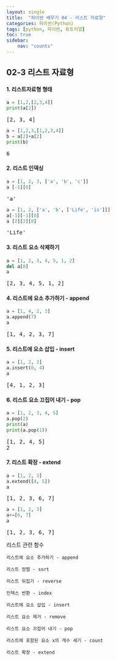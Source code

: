 ```yaml
---
layout: single
title:  "파이썬 배우기 04 - 리스트 자료형"
categories: 파이썬(Python)
tags: [python, 파이썬, 튜토리얼]
toc: true
sidebar:
    nav: "counts"
---
```


<head>
  <style>
    table.dataframe {
      white-space: normal;
      width: 100%;
      height: 240px;
      display: block;
      overflow: auto;
      font-family: Arial, sans-serif;
      font-size: 0.9rem;
      line-height: 20px;
      text-align: center;
      border: 0px !important;
    }

    table.dataframe th {
      text-align: center;
      font-weight: bold;
      padding: 8px;
    }

    table.dataframe td {
      text-align: center;
      padding: 8px;
    }

    table.dataframe tr:hover {
      background: #b8d1f3; 
    }

    .output_prompt {
      overflow: auto;
      font-size: 0.9rem;
      line-height: 1.45;
      border-radius: 0.3rem;
      -webkit-overflow-scrolling: touch;
      padding: 0.8rem;
      margin-top: 0;
      margin-bottom: 15px;
      font: 1rem Consolas, "Liberation Mono", Menlo, Courier, monospace;
      color: $code-text-color;
      border: solid 1px $border-color;
      border-radius: 0.3rem;
      word-break: normal;
      white-space: pre;
    }

  .dataframe tbody tr th:only-of-type {
      vertical-align: middle;
  }

  .dataframe tbody tr th {
      vertical-align: top;
  }

  .dataframe thead th {
      text-align: center !important;
      padding: 8px;
  }

  .page__content p {
      margin: 0 0 0px !important;
  }

  .page__content p > strong {
    font-size: 0.8rem !important;
  }

  </style>
</head>

## 02-3 리스트 자료형

#### 1. 리스트자료형 형태

```python
a = [1,2,[2,3,4]]
print(a[2])
```

<pre>
[2, 3, 4]
</pre>

```python
a = [1,2,3,[1,2,3,4]]
b = a[2]+a[2]
print(b)
```

<pre>
6
</pre>


#### 2. 리스트 인덱싱

```python
a = [1, 2, 3, ['a', 'b', 'c']]
a [-1][0]
```

<pre>
'a'
</pre>

```python
a = [1, 2, ['a', 'b', ['Life', 'is']]]
a[-1][-1][0]
a [2][2][0]
```

<pre>
'Life'
</pre>

#### 3. 리스트 요소 삭제하기

```python
a = [1, 2, 3, 4, 5, 1, 2]
del a[0]
a
```

<pre>
[2, 3, 4, 5, 1, 2]
</pre>

#### 4. 리스트에 요소 추가하기 - append

```python
a = [1, 4, 2, 3]
a.append(7)
a
```

<pre>
[1, 4, 2, 3, 7]
</pre>

#### 5. 리스트에 요소 삽입 - insert

```python
a = [1, 2, 3]
a.insert(0, 4)
a
```

<pre>
[4, 1, 2, 3]
</pre>

#### 6. 리스트 요소 끄집어 내기 - pop

```python
a = [1, 2, 3, 4, 5]
a.pop(2)
print(a)
print(a.pop(1))
```

<pre>
[1, 2, 4, 5]
2
</pre>

#### 7. 리스트 확장 - extend

```python
a = [1, 2, 3]
a.extend([4, 5])
a
```

<pre>
[1, 2, 3, 6, 7]
</pre>

```python
a = [1, 2, 3]
a+=[6, 7]
a
```

<pre>
[1, 2, 3, 6, 7]
</pre>
리스트 관련 함수



    리스트에 요소 추가하기 - append

    리스트 정렬 - sort

    리스트 뒤집기 - reverse

    인덱스 반환 - index

    리스트에 요소 삽입 - insert

    리스트 요소 제거 - remove

    리스트 요소 끄집어 내기 - pop

    리스트에 포함된 요소 x의 개수 세기 - count

    리스트 확장 - extend

